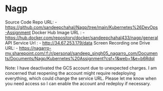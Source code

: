 # Nagp

Source Code Repo URL: -  https://github.com/sandeepchahal/Nagp/tree/main/Kubernetes%26DevOps-Assignment
Docker Hub Image URL : -  https://hub.docker.com/repository/docker/sandeepchahal433/nagp/general
API Service Url : - http://34.67.253.179/data
Screen Recording one Drive URL: - https://nagarro-my.sharepoint.com/:f:/r/personal/sandeep_singh05_nagarro_com/Documents/Documents/Nagp/Kubernetes%20Assignment?csf=1&web=1&e=b6Rdql



Note: I have deactivated the GCS account due to unexpected charges. I am concerned that reopening the account might require redeploying everything, which could change the service URL.
Please let me know when you need access so I can enable the account and redeploy if necessary.
